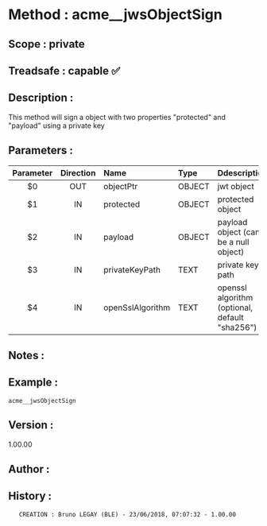 ﻿# **Method :** acme__jwsObjectSign## **Scope :** private## **Treadsafe :** capable ✅ ## **Description :** This method will sign a object with two properties "protected" and "payload" using a private key## **Parameters :** | Parameter | Direction | Name | Type | Ddescription | |:----:|:----:|:----|:----|:----| | $0 | OUT | objectPtr | OBJECT | jwt object | | $1 | IN | protected | OBJECT | protected object | | $2 | IN | payload | OBJECT | payload object (can be a null object) | | $3 | IN | privateKeyPath | TEXT | private key path | | $4 | IN | openSslAlgorithm | TEXT | openssl algorithm (optional, default "sha256") | ## **Notes :** ## **Example :** ```acme__jwsObjectSign```## **Version :** 1.00.00## **Author :** ## **History :**         CREATION : Bruno LEGAY (BLE) - 23/06/2018, 07:07:32 - 1.00.00